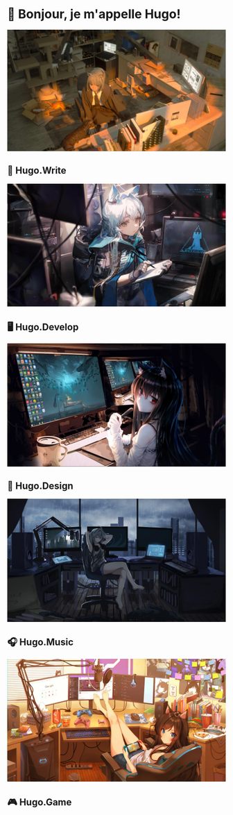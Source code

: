 # 👋 Bonjour, je m'appelle Hugo!

![](./Hugo.Figure/6.jpg)

## 📜 Hugo.Write

![](./Hugo.Figure/3.jpg)

## 🖥️ Hugo.Develop

![](./Hugo.Figure/5.jpg)

## 📏 Hugo.Design

![](./Hugo.Figure/10.jpg)

## 🎧 Hugo.Music

![](./Hugo.Figure/7.jpg)

## 🎮 Hugo.Game

